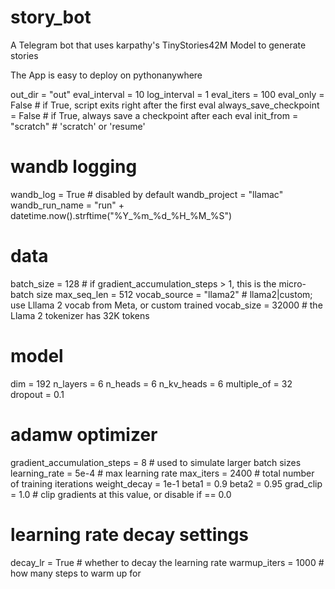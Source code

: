 # story_bot
A Telegram bot that uses karpathy's TinyStories42M Model to generate stories

The App is easy to deploy on pythonanywhere

out_dir = "out"
eval_interval = 10
log_interval = 1
eval_iters = 100
eval_only = False  # if True, script exits right after the first eval
always_save_checkpoint = False  # if True, always save a checkpoint after each eval
init_from = "scratch"  # 'scratch' or 'resume'
# wandb logging
wandb_log = True  # disabled by default
wandb_project = "llamac"
wandb_run_name = "run" + datetime.now().strftime("%Y_%m_%d_%H_%M_%S")
# data
batch_size = 128  # if gradient_accumulation_steps > 1, this is the micro-batch size
max_seq_len = 512
vocab_source = "llama2" # llama2|custom; use Lllama 2 vocab from Meta, or custom trained
vocab_size = 32000 # the Llama 2 tokenizer has 32K tokens
# model
dim = 192
n_layers = 6
n_heads = 6
n_kv_heads = 6
multiple_of = 32
dropout = 0.1
# adamw optimizer
gradient_accumulation_steps = 8  # used to simulate larger batch sizes
learning_rate = 5e-4  # max learning rate
max_iters = 2400  # total number of training iterations
weight_decay = 1e-1
beta1 = 0.9
beta2 = 0.95
grad_clip = 1.0  # clip gradients at this value, or disable if == 0.0
# learning rate decay settings
decay_lr = True  # whether to decay the learning rate
warmup_iters = 1000  # how many steps to warm up for





